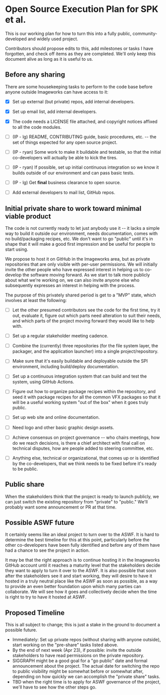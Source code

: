 <!-- Copyright (c) 2021 Sony Pictures Imageworks, et al. -->
<!-- SPDX-License-Identifier: Apache-2.0 -->
<!-- https://github.com/imageworks/spk -->

# Open Source Execution Plan for SPK et al.

This is our working plan for how to turn this into a fully public,
community-developed and widely used project.

Contributors should propose edits to this, add milestones or tasks I have
forgotten, and check off items as they are completed. We'll only keep this
document alive as long as it is useful to us.

## Before any sharing

There are some housekeeping tasks to perform to the code base before anyone
outside Imageworks can have access to it:

- [x] Set up external (but private) repos, add internal developers.
- [x] Set up email list, add internal developers.
- [x] The code needs a LICENSE file attached, and copyright notices affixed
  to all the code modules.
- [ ] (IP - lg) README, CONTRIBUTING guide, basic procedures, etc. -- the set of
  things expected for any open source project.
- [ ] (IP - ryan) Some work to make it buildable and testable, so that the initial
  co-developers will actually be able to kick the tires.
- [ ] (IP - ryan) If possible, set up initial continuous integration so we know it
  builds outside of our environment and can pass basic tests.
- [ ] (IP - lg) Get **final** business clearance to open source.
- [ ] Add external developers to mail list, GitHub repos.


## Initial private share to work toward minimal viable product

The code is not currently ready to let just anybody use it -- it lacks a
simple way to build it outside our environment, needs documentation, comes
with no build/packaging recipes, etc. We don't want to go "public" until
it's in shape that it will make a good first impression and be useful for
people to start using.

We propose to host it on GitHub in the Imageworks area, but as private
repositories that are only visible with per-user permissions. We will
initially invite the other people who have expressed interest in helping us
to co-develop the software moving forward. As we start to talk more publicly
about what we're working on, we can also invite anyone else who subsequently
expresses an interest in helping with the process.

The purpose of this privately shared period is get to a "MVP" state, which
involves at least the following:

- [ ] Let the other presumed contributors see the code for the first time, try it out, evaluate it, figure out which parts need alteration to suit their needs, and which parts of the project moving forward they would like to help with.
- [ ] Set up a regular stakeholder meeting cadence.
- [ ] Combine the (currently) three repositories (for the file system layer, the packager, and the application launcher) into a single project/repository.
- [ ] Make sure that it's easily buildable and deployable outside the SPI environment, including build/deploy documentation.
- [ ] Set up a continuous integration system that can build and test the system, using GitHub Actions.
- [ ] Figure out how to organize package recipes within the repository, and seed it with package recipes for all the common VFX packages so that it will be a useful working system "out of the box" when it goes truly public.
- [ ] Set up web site and online documentation.
- [ ] Need logo and other basic graphic design assets.
- [ ] Achieve consensus on project governance -- who chairs meetings, how do we reach decisions, is there a chief architect with final call on technical disputes, how are people added to steering committee, etc.
- [ ] Anything else, technical or organizational, that comes up or is identified by the co-developers, that we think needs to be fixed before it's ready to be public.


## Public share

When the stakeholders think that the project is ready to launch publicly, we can just switch the existing repository from "private" to "public." We'll probably want some announcement or PR at that time.


## Possible ASWF future

It certainly seems like an ideal project to turn over to the ASWF. It is hard to determine the best timeline for this at this point, particularly before the other co-developers have been fully identified and before any of them have had a chance to see the project in action.

It may be that the right approach is to continue hosting it in the Imageworks GitHub account until it reaches a maturity level that the stakeholders decide they want to apply to turn it over to the ASWF. It is also possible that soon after the stakeholders see it and start working, they will desire to have it hosted in a truly neutral place like the ASWF as soon as possible, as a way to provide an even better foundation upon which many parties can collaborate. We will see how it goes and collectively decide when the time is right to try to have it hosted at ASWF.


## Proposed Timeline

This is all subject to change; this is just a stake in the ground to
document a possible future.

- Immediately: Set up private repos (without sharing with anyone outside), start working on the "pre-share" tasks listed above.
- By the end of next week (Apr 23), if possible: invite the outside stakeholders to have read permissions on the private repository.
- SIGGRAPH might be a good goal for a "go public" date and formal announcement about the project. The actual date for switching the repo to public visibility might be somewhat before or somewhat after, depending on how quickly we can accomplish the "private share" tasks.
- TBD when the right time is to apply for ASWF governance of the project, we'll have to see how the other steps go.
